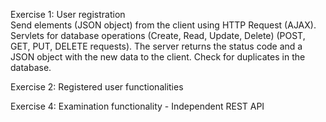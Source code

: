 Exercise 1: User registration  
Send elements (JSON object) from the client using HTTP Request (AJAX). Servlets for database operations (Create, Read, Update, Delete)  (POST, GET, PUT, DELETE requests).
The server returns the status code and a JSON object with the new data to the client. Check for duplicates in the database.  

Exercise 2: Registered user functionalities  

Exercise 4: Examination functionality - Independent REST API  
